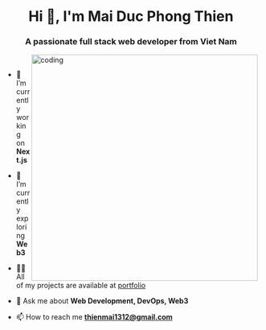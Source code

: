 <h1 align="center">Hi 👋, I'm Mai Duc Phong Thien</h1>
<h3 align="center">A passionate full stack web developer from Viet Nam</h3>

<img src="https://cdn.dribbble.com/users/1059583/screenshots/4171367/coding-freak.gif" alt="coding" width="450px" align="right"/>

&nbsp;

- 🔭 I’m currently working on **Next.js**

- 🌱 I’m currently exploring **Web3**

- 👨‍💻 All of my projects are available at [portfolio](https://cvs-new.vercel.app/)

- 💬 Ask me about **Web Development, DevOps, Web3**

- 📫 How to reach me **thienmai1312@gmail.com**
